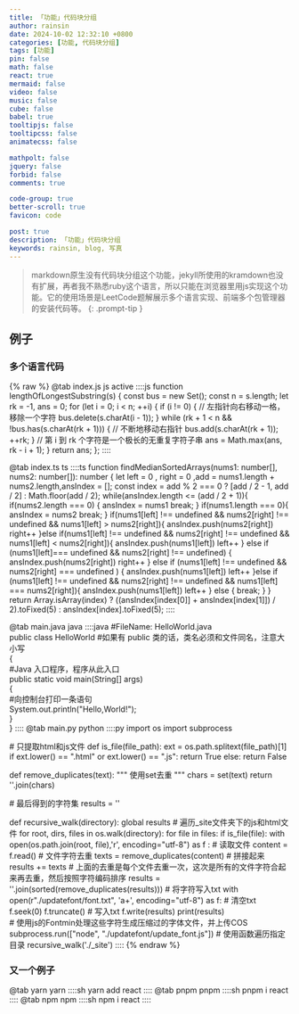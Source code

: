 ```yaml
---
title: 「功能」代码块分组
author: rainsin
date: 2024-10-02 12:32:10 +0800
categories: [功能, 代码块分组]
tags: [功能]
pin: false
math: false
react: true
mermaid: false
video: false
music: false
cube: false
babel: true
tooltipjs: false
tooltipcss: false
animatecss: false

mathpolt: false
jquery: false
forbid: false
comments: true

code-group: true
better-scroll: true
favicon: code

post: true
description: 「功能」代码块分组
keywords: rainsin, blog, 写真
---
```


<!-- alarm|code|comfort|comment|heart|home|individual|main|star -->

> markdown原生没有代码块分组这个功能，jekyll所使用的kramdown也没有扩展，再者我不熟悉ruby这个语言，所以只能在浏览器里用js实现这个功能。它的使用场景是LeetCode题解展示多个语言实现、前端多个包管理器的安装代码等。
{: .prompt-tip }

## 例子

### 多个语言代码

<div class="code-group" markdown="1">

{% raw %}
@tab index.js js active
::::js
function lengthOfLongestSubstring(s) {
    const bus = new Set();
    const n = s.length;
    let rk = -1, ans = 0;
    for (let i = 0; i < n; ++i) {
        if (i != 0) {
            // 左指针向右移动一格，移除一个字符
            bus.delete(s.charAt(i - 1));
        }
        while (rk + 1 < n && !bus.has(s.charAt(rk + 1))) {
            // 不断地移动右指针
            bus.add(s.charAt(rk + 1));
            ++rk;
        }
        // 第 i 到 rk 个字符是一个极长的无重复字符子串
        ans = Math.max(ans, rk - i + 1);
    }
    return ans;
};
::::

@tab index.ts ts
::::ts
function findMedianSortedArrays(nums1: number[], nums2: number[]): number {
    let left = 0 , right = 0 ,add = nums1.length + nums2.length,ansIndex = [];
    const index = add % 2 === 0 ? [add / 2 - 1, add / 2] : Math.floor(add / 2);
    while(ansIndex.length <= (add / 2 + 1)){
        if(nums2.length === 0) {
            ansIndex = nums1
            break;
        }
        if(nums1.length === 0){
            ansIndex = nums2
            break;
        }
        if(nums1[left] !== undefined && nums2[right] !== undefined && nums1[left] > nums2[right]){
            ansIndex.push(nums2[right])
            right++
        }else if(nums1[left] !== undefined && nums2[right] !== undefined && nums1[left] < nums2[right]){
            ansIndex.push(nums1[left])
            left++
        } else if (nums1[left]=== undefined && nums2[right] !== undefined) {
            ansIndex.push(nums2[right])
            right++
        } else if (nums1[left] !== undefined && nums2[right] === undefined ) {
            ansIndex.push(nums1[left])
            left++
        }else  if (nums1[left] !== undefined && nums2[right] !== undefined && nums1[left] === nums2[right]){
            ansIndex.push(nums1[left])
            left++
        } else {
            break;
        }
    }
    return Array.isArray(index) ? ((ansIndex[index[0]] + ansIndex[index[1]]) / 2).toFixed(5) : ansIndex[index].toFixed(5);
::::

@tab main.java java
::::java
#FileName: HelloWorld.java  
public class HelloWorld   #如果有 public 类的话，类名必须和文件同名，注意大小写  
{  
  #Java 入口程序，程序从此入口  
  public static void main(String[] args)  
  {  
  #向控制台打印一条语句  
    System.out.println("Hello,World!");  
  }  
}
::::
@tab main.py python
::::py
import os
import subprocess


\# 只提取html和js文件
def is_file(file_path):
    ext = os.path.splitext(file_path)[1]
    if ext.lower() == ".html" or ext.lower() == ".js":
        return True
    else:
        return False

def remove_duplicates(text):
    """
    使用set去重
    """
    chars = set(text)
    return ''.join(chars)

\# 最后得到的字符集
results = ''

def recursive_walk(directory):
    global results
    \# 遍历_site文件夹下的js和html文件
    for root, dirs, files in os.walk(directory):
        for file in files:
            if is_file(file):
                with open(os.path.join(root, file),'r', encoding="utf-8") as f :
                    \# 读取文件
                    content = f.read()
                    \# 文件字符去重
                    texts = remove_duplicates(content)
                    \# 拼接起来
                    results += texts
    \# 上面的去重是每个文件去重一次，这次是所有的文件字符合起来再去重，然后按照字符编码排序
    results = ''.join(sorted(remove_duplicates(results)))
    \# 将字符写入txt
    with open(r"./updatefont/font.txt", 'a+', encoding="utf-8") as f: 
        \# 清空txt
        f.seek(0)
        f.truncate()
        \# 写入txt
        f.write(results)
    print(results)  
    \# 使用js的Fontmin处理这些字符生成压缩过的字体文件，并上传COS
    subprocess.run(["node", "./updatefont/update_font.js"])
\# 使用函数遍历指定目录
recursive_walk('./_site')
::::
{% endraw %}
</div>

### 又一个例子

<div class="code-group" markdown="1">
@tab yarn yarn
::::sh
yarn add react
::::
@tab pnpm pnpm
::::sh
pnpm i react
::::
@tab npm npm
::::sh
npm i react
::::
</div>